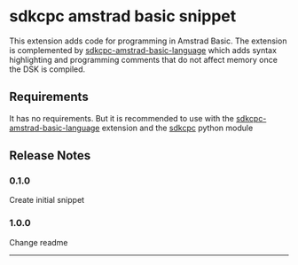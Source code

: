 # sdkcpc amstrad basic snippet

This extension adds code for programming in Amstrad Basic. The extension is complemented by [sdkcpc-amstrad-basic-language](https://github.com/sdkcpc/amstrad-basic-language) which adds syntax highlighting and programming comments that do not affect memory once the DSK is compiled.

## Requirements

It has no requirements. But it is recommended to use with the [sdkcpc-amstrad-basic-language](https://github.com/sdkcpc/amstrad-basic-language) extension and the [sdkcpc](https://sdkcpc.github.io/cpc/) python module


## Release Notes

### 0.1.0

Create initial snippet

### 1.0.0

Change readme

---
